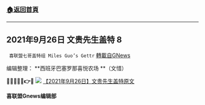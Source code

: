 ###  [:house:返回首頁](https://github.com/ourhimalayas/txt)
---


## 2021年9月26日 文贵先生盖特 8
` 喜联盟七哥盖特组 Miles Guo’s Gettr` [轉載自GNews](https://gnews.org/zh-hans/1558392/)

编辑整理： **西班牙巴塞罗那喜悦农场 **（文惜）

**🌹🌹🌹🌹🌹👉🌹**
![](https://assets.gnews.org/wp-content/uploads/2021/09/1-6.gif)
[【2021年9月26日】文贵先生盖特原文](https://gettr.com/post/pcc200faab)

**喜联盟Gnews编辑部**
